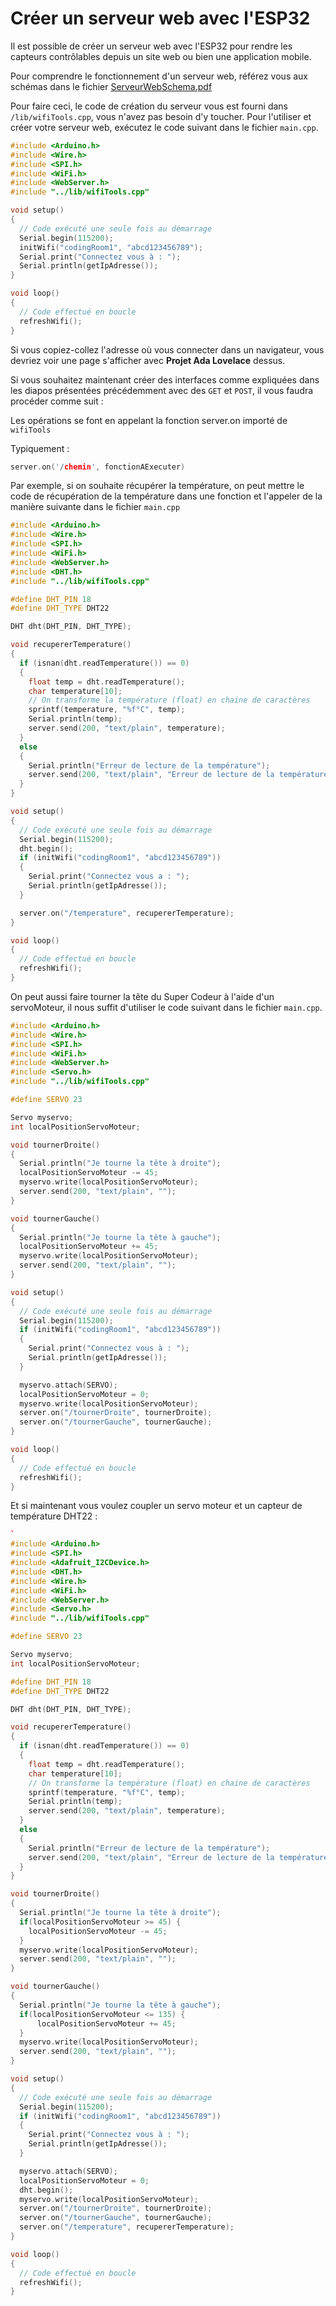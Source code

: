 # Créer un serveur web avec l'ESP32

Il est possible de créer un serveur web avec l'ESP32 pour rendre les capteurs contrôlables depuis un site web ou bien une application mobile.

Pour comprendre le fonctionnement d'un serveur web, référez vous aux schémas dans le fichier [ServeurWebSchema.pdf](./ServeurWebSchema.pdf)

Pour faire ceci, le code de création du serveur vous est fourni dans `/lib/wifiTools.cpp`, vous n'avez pas besoin d'y toucher. Pour l'utiliser et créer votre serveur web, exécutez le code suivant dans le fichier `main.cpp`.

```cpp
#include <Arduino.h>
#include <Wire.h>
#include <SPI.h>
#include <WiFi.h>
#include <WebServer.h>
#include "../lib/wifiTools.cpp"

void setup()
{
  // Code exécuté une seule fois au démarrage
  Serial.begin(115200);
  initWifi("codingRoom1", "abcd123456789");
  Serial.print("Connectez vous à : ");
  Serial.println(getIpAdresse());
}

void loop()
{
  // Code effectué en boucle
  refreshWifi();
}
```

Si vous copiez-collez l'adresse où vous connecter dans un navigateur, vous devriez voir une page s'afficher avec **Projet Ada Lovelace** dessus. 

Si vous souhaitez maintenant créer des interfaces comme expliquées dans les diapos présentées précédemment avec des `GET` et `POST`, il vous faudra procéder comme suit : 

Les opérations se font en appelant la fonction server.on importé de `wifiTools`

Typiquement :

```cpp
server.on('/chemin', fonctionAExecuter)
```

Par exemple, si on souhaite récupérer la température, on peut mettre le code de récupération de la température dans une fonction et l'appeler de la manière suivante dans le fichier `main.cpp`

```cpp
#include <Arduino.h>
#include <Wire.h>
#include <SPI.h>
#include <WiFi.h>
#include <WebServer.h>
#include <DHT.h>
#include "../lib/wifiTools.cpp"

#define DHT_PIN 18
#define DHT_TYPE DHT22

DHT dht(DHT_PIN, DHT_TYPE);

void recupererTemperature()
{
  if (isnan(dht.readTemperature()) == 0)
  {
    float temp = dht.readTemperature();
    char temperature[10];
    // On transforme la température (float) en chaine de caractères
    sprintf(temperature, "%f°C", temp); 
    Serial.println(temp);
    server.send(200, "text/plain", temperature);
  }
  else
  {
    Serial.println("Erreur de lecture de la température");
    server.send(200, "text/plain", "Erreur de lecture de la température");
  }
}

void setup()
{
  // Code exécuté une seule fois au démarrage
  Serial.begin(115200);
  dht.begin();
  if (initWifi("codingRoom1", "abcd123456789"))
  {
    Serial.print("Connectez vous a : ");
    Serial.println(getIpAdresse());
  }

  server.on("/temperature", recupererTemperature);
}

void loop()
{
  // Code effectué en boucle
  refreshWifi();
}
```

On peut aussi faire tourner la tête du Super Codeur à l'aide d'un servoMoteur, il nous suffit d'utiliser le code suivant dans le fichier `main.cpp`.

```cpp
#include <Arduino.h>
#include <Wire.h>
#include <SPI.h>
#include <WiFi.h>
#include <WebServer.h>
#include <Servo.h>
#include "../lib/wifiTools.cpp"

#define SERVO 23

Servo myservo;
int localPositionServoMoteur;

void tournerDroite()
{
  Serial.println("Je tourne la tête à droite");
  localPositionServoMoteur -= 45;
  myservo.write(localPositionServoMoteur);
  server.send(200, "text/plain", "");
}

void tournerGauche()
{
  Serial.println("Je tourne la tête à gauche");
  localPositionServoMoteur += 45;
  myservo.write(localPositionServoMoteur);
  server.send(200, "text/plain", "");
}

void setup()
{
  // Code exécuté une seule fois au démarrage
  Serial.begin(115200);
  if (initWifi("codingRoom1", "abcd123456789"))
  {
    Serial.print("Connectez vous à : ");
    Serial.println(getIpAdresse());
  }

  myservo.attach(SERVO);
  localPositionServoMoteur = 0;
  myservo.write(localPositionServoMoteur);
  server.on("/tournerDroite", tournerDroite);
  server.on("/tournerGauche", tournerGauche);
}

void loop()
{
  // Code effectué en boucle
  refreshWifi();
}
```

Et si maintenant vous voulez coupler un servo moteur et un capteur de température DHT22 :

```cpp
`
#include <Arduino.h>
#include <SPI.h>
#include <Adafruit_I2CDevice.h>
#include <DHT.h>
#include <Wire.h>
#include <WiFi.h>
#include <WebServer.h>
#include <Servo.h>
#include "../lib/wifiTools.cpp"

#define SERVO 23

Servo myservo;
int localPositionServoMoteur;

#define DHT_PIN 18
#define DHT_TYPE DHT22

DHT dht(DHT_PIN, DHT_TYPE);

void recupererTemperature()
{
  if (isnan(dht.readTemperature()) == 0)
  {
    float temp = dht.readTemperature();
    char temperature[10];
    // On transforme la température (float) en chaine de caractères
    sprintf(temperature, "%f°C", temp); 
    Serial.println(temp);
    server.send(200, "text/plain", temperature);
  }
  else
  {
    Serial.println("Erreur de lecture de la température");
    server.send(200, "text/plain", "Erreur de lecture de la température");
  }
}

void tournerDroite()
{
  Serial.println("Je tourne la tête à droite");
  if(localPositionServoMoteur >= 45) {
    localPositionServoMoteur -= 45;
  }
  myservo.write(localPositionServoMoteur);
  server.send(200, "text/plain", "");
}

void tournerGauche()
{
  Serial.println("Je tourne la tête à gauche");
  if(localPositionServoMoteur <= 135) {
      localPositionServoMoteur += 45;
  }
  myservo.write(localPositionServoMoteur);
  server.send(200, "text/plain", "");
}

void setup()
{
  // Code exécuté une seule fois au démarrage
  Serial.begin(115200);
  if (initWifi("codingRoom1", "abcd123456789"))
  {
    Serial.print("Connectez vous à : ");
    Serial.println(getIpAdresse());
  }

  myservo.attach(SERVO);
  localPositionServoMoteur = 0;
  dht.begin();
  myservo.write(localPositionServoMoteur);
  server.on("/tournerDroite", tournerDroite);
  server.on("/tournerGauche", tournerGauche);
  server.on("/temperature", recupererTemperature);
}

void loop()
{
  // Code effectué en boucle
  refreshWifi();
}
```
